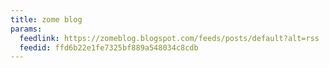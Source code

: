 ```yaml
---
title: zome blog
params:
  feedlink: https://zomeblog.blogspot.com/feeds/posts/default?alt=rss
  feedid: ffd6b22e1fe7325bf889a548034c8cdb
---
```

